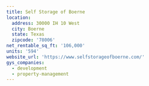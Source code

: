 ```yaml
---
title: Self Storage of Boerne
location:
  address: 30000 IH 10 West
  city: Boerne
  state: Texas
  zipcode: '78006'
net_rentable_sq_ft: '106,000'
units: '594'
website_url: 'https://www.selfstorageofboerne.com/'
gys_companies:
  - development
  - property-management
---
```


